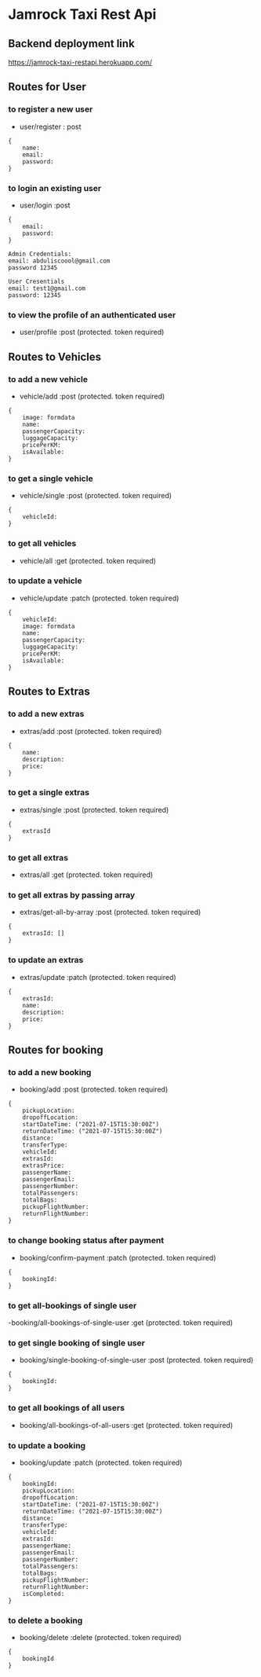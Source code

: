 # Jamrock Taxi Rest Api

## Backend deployment link

https://jamrock-taxi-restapi.herokuapp.com/

## Routes for User

### to register a new user

- user/register : post

```
{
    name:
    email:
    password:
}
```

### to login an existing user

- user/login :post

```
{
    email:
    password:
}
```

```
Admin Credentials:
email: abduliscoool@gmail.com
password 12345

User Cresentials
email: test1@gmail.com
password: 12345
```

### to view the profile of an authenticated user

- user/profile :post (protected. token required)

## Routes to Vehicles

### to add a new vehicle

- vehicle/add :post (protected. token required)

```
{
    image: formdata
    name:
    passengerCapacity:
    luggageCapacity:
    pricePerKM:
    isAvailable:
}
```

### to get a single vehicle

- vehicle/single :post (protected. token required)

```
{
    vehicleId:
}
```

### to get all vehicles

- vehicle/all :get (protected. token required)

### to update a vehicle

- vehicle/update :patch (protected. token required)

```
{
    vehicleId:
    image: formdata
    name:
    passengerCapacity:
    luggageCapacity:
    pricePerKM:
    isAvailable:
}
```

## Routes to Extras

### to add a new extras

- extras/add :post (protected. token required)

```
{
    name:
    description:
    price:
}
```

### to get a single extras

- extras/single :post (protected. token required)

```
{
    extrasId
}
```

### to get all extras

- extras/all :get (protected. token required)

### to get all extras by passing array

- extras/get-all-by-array :post (protected. token required)

```
{
    extrasId: []
}
```

### to update an extras

- extras/update :patch (protected. token required)

```
{
    extrasId:
    name:
    description:
    price:
}
```

## Routes for booking

### to add a new booking

- booking/add :post (protected. token required)

```
{
    pickupLocation:
    dropoffLocation:
    startDateTime: ("2021-07-15T15:30:00Z")
    returnDateTime: ("2021-07-15T15:30:00Z")
    distance:
    transferType:
    vehicleId:
    extrasId:
    extrasPrice:
    passengerName:
    passengerEmail:
    passengerNumber:
    totalPassengers:
    totalBags:
    pickupFlightNumber:
    returnFlightNumber:
}
```

### to change booking status after payment

- booking/confirm-payment :patch (protected. token required)

```
{
    bookingId:
}
```

### to get all-bookings of single user

-booking/all-bookings-of-single-user :get (protected. token required)

### to get single booking of single user

- booking/single-booking-of-single-user :post (protected. token required)

```
{
    bookingId:
}
```

### to get all bookings of all users

- booking/all-bookings-of-all-users :get (protected. token required)

### to update a booking

- booking/update :patch (protected. token required)

```
{
    bookingId:
    pickupLocation:
    dropoffLocation:
    startDateTime: ("2021-07-15T15:30:00Z")
    returnDateTime: ("2021-07-15T15:30:00Z")
    distance:
    transferType:
    vehicleId:
    extrasId:
    passengerName:
    passengerEmail:
    passengerNumber:
    totalPassengers:
    totalBags:
    pickupFlightNumber:
    returnFlightNumber:
    isCompleted:
}
```

### to delete a booking

- booking/delete :delete (protected. token required)

```
{
    bookingId
}
```
